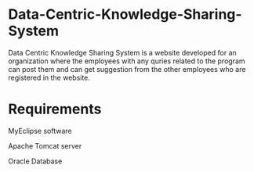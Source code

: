 # Data-Centric-Knowledge-Sharing-System
Data Centric Knowledge Sharing System is a website developed for an organization where the employees with any quries related to the program can post them and can get suggestion from the other employees who are registered in the website. 

# Requirements
MyEclipse software

Apache Tomcat server

Oracle Database
